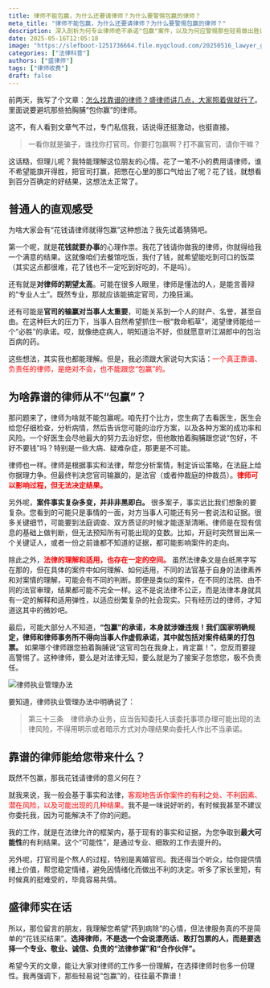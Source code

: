 ```yaml
---
title: 律师不能包赢，为什么还要请律师？为什么要警惕包赢的律师？
meta_title: "律师不能包赢，为什么还要请律师？为什么要警惕包赢的律师？"
description: 深入剖析为何专业律师绝不承诺"包赢"案件，以及为何应警惕那些轻易做出胜诉保证的律师。从法律专业角度解释案件结果的不确定性因素：事实认定的复杂性、法律解释的弹性空间、证据的变数以及法官的自由裁量权。揭示"包赢"承诺违反律师执业规范的事实，并详解真正优秀律师能为委托人提供的专业价值：客观评估、风险提示和最大化有利结果的可能性。选择律师的明智指南。
date: 2025-05-16T12:05:18
image: "https://slefboot-1251736664.file.myqcloud.com/20250516_lawyer_guarantees_win.webp"
categories: ["法律科普"]
authors: ["盛律师"]
tags: ["律师收费"]
draft: false
---
```


前两天，我写了个文章：[怎么找靠谱的律师？盛律师讲几点，大家照着做就行了](https://www.shenglvshi.cn/reliable_lawyer)。里面说要避坑那些拍胸脯“包你赢”的律师。

这不，有人看到文章气不过，专门私信我，话说得还挺激动，也挺直接。

> 一看你就是骗子，谁找你打官司。你要打包赢啊？打不赢官司，请你干嘛？

这话糙，但理儿呢？我特能理解这位朋友的心情。花了一笔不小的费用请律师，谁不希望能旗开得胜，把官司打赢，把憋在心里的那口气给出了呢？花了钱，就想看到百分百确定的好结果，这想法太正常了。

## 普通人的直观感受

为啥大家会有“花钱请律师就得包赢”这种想法？我先试着猜猜吧。

第一个呢，就是**花钱就要办事**的心理作祟。我花了钱请你做我的律师，你就得给我一个满意的结果。这就像咱们去餐馆吃饭，我付了钱，就希望能吃到可口的饭菜（其实这点都很难，花了钱也不一定吃到好吃的，不是吗）。

还有就是**对律师的期望太高**。可能在很多人眼里，律师是懂法的人，是能言善辩的“专业人士”。既然专业，那就应该能搞定官司，力挽狂澜。

还有可能是**官司的输赢对当事人太重要**，可能关系到一个人的财产、名誉，甚至自由。在这种巨大的压力下，当事人自然希望抓住一根“救命稻草”，渴望律师能给一个“必胜”的承诺。哎，就像绝症病人，明知道治不好，但就愿意听江湖郎中的包治百病的药。

这些想法，其实我也都能理解。但是，我必须跟大家说句大实话：<span style="color: red;">一个真正靠谱、负责任的律师，是绝对不会，也不能跟您“包赢”的。</span>

## 为啥靠谱的律师从不“包赢”？

那问题来了，律师为啥就不能包赢呢。咱先打个比方，您生病了去看医生，医生会给您仔细检查，分析病情，然后告诉您可能的治疗方案，以及各种方案的成功率和风险。一个好医生会尽他最大的努力去治好您，但他敢拍着胸脯跟您说“包好，不好不要钱”吗？特别是一些大病、疑难杂症，那更是不可能。

律师也一样。律师是根据事实和法律，帮您分析案情，制定诉讼策略，在法庭上给你据理力争。但最终判决您官司输赢的，是法官（或者仲裁庭的仲裁员）。**<span style="color: red;">律师可以影响过程，但无法决定结果。</span>**

另外呢，**案件事实复杂多变，并非非黑即白。** 很多案子，事实远比我们想象的要复杂。您看到的可能只是事情的一面，对方当事人可能还有另一套说法和证据。很多关键细节，可能要到法庭调查、双方质证的时候才能逐渐清晰。律师是在现有信息的基础上做判断，但无法预知所有可能出现的变数。比如，开庭时突然冒出来一个关键证人，或者一份之前谁都不知道的证据，都可能影响案件的走向。

除此之外，**<span style="color: red;">法律的理解和适用，也存在一定的空间。</span>** 虽然法律条文是白纸黑字写在那的，但在具体的案件中如何理解、如何适用，不同的法官基于自身的法律素养和对案情的理解，可能会有不同的判断。即便是类似的案件，在不同的法院、由不同的法官审理，结果都可能不完全一样。这不是说法律不公正，而是法律本身就具有一定的解释和适用弹性，以适应纷繁复杂的社会现实。只有经历过的律师，才知道这其中的微妙吧。

最后，可能大部分人不知道，**“包赢”的承诺，本身就涉嫌违规！我们国家明确规定，律师和律师事务所不得向当事人作虚假承诺，其中就包括对案件结果的打包票。** 如果哪个律师跟您拍着胸脯说“这官司包在我身上，肯定赢！”，您反而要提高警惕了。这种律师，要么是对法律无知，要么就是为了接案子忽悠您，极不负责任。

![律师执业管理办法](https://slefboot-1251736664.file.myqcloud.com/20250516_lawyer_guarantees_win_1.webp)

要知道，律师执业管理办法中明确说了：

> 第三十三条　律师承办业务，应当告知委托人该委托事项办理可能出现的法律风险，不得用明示或者暗示方式对办理结果向委托人作出不当承诺。

## 靠谱的律师能给您带来什么？

既然不包赢，那我花钱请律师的意义何在？

就我来说，我一般会基于事实和法律，<span style="color: red;">客观地告诉你案件的有利之处、不利因素、潜在风险，以及可能出现的几种结果。</span>我不是一味说好听的，有时候我甚至不建议你委托我，因为可能解决不了你的问题。

我的工作，就是在法律允许的框架内，基于现有的事实和证据，为您争取到**最大可能性**的有利结果。这个“可能性”，是通过专业、细致的工作去提升的。

另外呢，打官司是个熬人的过程，特别是离婚官司。我还得当个听众，给你提供情绪上价值，帮您稳定情绪，避免因情绪化而做出不利的决定。听多了家长里短，有时候真的挺难受的，毕竟容易共情。

## 盛律师实在话

所以，那位留言的朋友，我理解您希望“药到病除”的心情，但法律服务真的不是简单的“花钱买结果”。**选择律师，不是选一个会说漂亮话、敢打包票的人，而是要选择一个专业、敬业、诚信、负责的“法律参谋”和“合作伙伴”。**

希望今天的文章，能让大家对律师的工作多一份理解，在选择律师时也多一份理性。我再强调下，那些轻易说“包赢”的，往往最不靠谱！